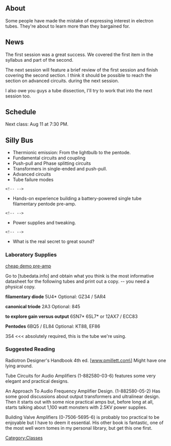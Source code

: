 ## About

Some people have made the mistake of expressing interest in electron
tubes. They're about to learn more than they bargained for.

## News

The first session was a great success. We covered the first item in the
syllabus and part of the second.

The next session will feature a brief review of the first session and
finish covering the second section. I think it should be possible to
reach the section on advanced circuits. during the next session.

I also owe you guys a tube dissection, I'll try to work that into the
next session too.

## Schedule

Next class: Aug 11 at 7:30 PM.

## Silly Bus

-   Thermionic emission: From the lightbulb to the pentode.
-   Fundamental circuits and coupling
-   Push-pull and Phase splitting circuits
-   Transformers in single-ended and push-pull.
-   Advanced circuits
-   Tube failure modes

```{=html}
<!-- -->
```
-   Hands-on experience building a battery-powered single tube
    filamentary pentode pre-amp.

```{=html}
<!-- -->
```
-   Power supplies and tweaking.

```{=html}
<!-- -->
```
-   What is the real secret to great sound?

### Laboratory Supplies

[cheap demo
pre-amp](http://www.bottlehead.com/store.php?crn=220&rn=438&action=show_detail)

Go to \[tubedata.info\] and obtain what you think is the most
informative datasheet for the following tubes and print out a copy. --
you need a physical copy.

**filamentary diode** 5U4\* Optional: GZ34 / 5AR4

**canonical triode** 2A3 Optional: 845

**to explore gain versus output** 6SN7\* 6SL7\* or 12AX7 / ECC83

**Pentodes** 6BQ5 / EL84 Optional: KT88, EF86

3S4 \<\<\< absolutely required, this is the tube we're using.

### Suggested Reading

Radiotron Designer's Handbook 4th ed. \[www.pmillett.com\] Might have
one lying around.

Tube Circuits for Audio Amplifiers (1-882580-03-6) features some very
elegant and practical designs.

An Approach To Audio Frequency Amplifier Design. (1-882580-05-2) Has
some good discussions about output transformers and ultralinear design.
Then it starts out with some nice practical amps but, before long at
all, starts talking about 1,100 watt monsters with 2.5KV power supplies.

Building Valve Amplifiers (0-7506-5695-6) is probably too practical to
be enjoyable but I have to deem it essential. His other book is
fantastic, one of the most well worn tomes in my personal library, but
get this one first.

[Category:Classes](Category:Classes)
